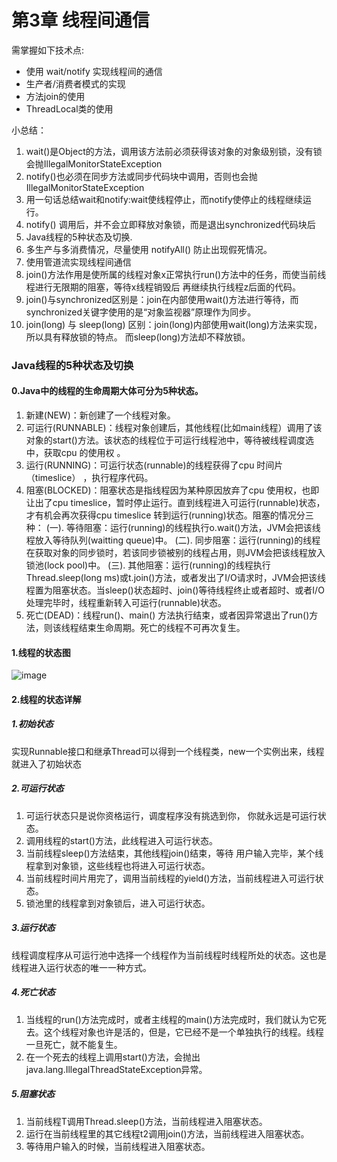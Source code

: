 # 第3章 线程间通信
需掌握如下技术点:
- 使用 wait/notify 实现线程间的通信
- 生产者/消费者模式的实现
- 方法join的使用
- ThreadLocal类的使用


小总结：  
1. wait()是Object的方法，调用该方法前必须获得该对象的对象级别锁，没有锁会抛IllegalMonitorStateException
2. notify()也必须在同步方法或同步代码块中调用，否则也会抛IllegalMonitorStateException
3. 用一句话总结wait和notify:wait使线程停止，而notify使停止的线程继续运行。
4. notify() 调用后，并不会立即释放对象锁，而是退出synchronized代码块后
5. Java线程的5种状态及切换.
6. 多生产与多消费情况，尽量使用 notifyAll() 防止出现假死情况。
7. 使用管道流实现线程间通信
8. join()方法作用是使所属的线程对象x正常执行run()方法中的任务，而使当前线程进行无限期的阻塞，等待x线程销毁后
再继续执行线程z后面的代码。
9. join()与synchronized区别是：join在内部使用wait()方法进行等待，而synchronized关键字使用的是“对象监视器”原理作为同步。
10. join(long) 与 sleep(long) 区别：join(long)内部使用wait(long)方法来实现，所以具有释放锁的特点。
而sleep(long)方法却不释放锁。

### Java线程的5种状态及切换
#### 0.Java中的线程的生命周期大体可分为5种状态。
1. 新建(NEW)：新创建了一个线程对象。
2. 可运行(RUNNABLE)：线程对象创建后，其他线程(比如main线程）调用了该对象的start()方法。该状态的线程位于可运行线程池中，等待被线程调度选中，获取cpu 的使用权 。
3. 运行(RUNNING)：可运行状态(runnable)的线程获得了cpu 时间片（timeslice） ，执行程序代码。
4. 阻塞(BLOCKED)：阻塞状态是指线程因为某种原因放弃了cpu 使用权，也即让出了cpu timeslice，暂时停止运行。直到线程进入可运行(runnable)状态，才有机会再次获得cpu timeslice 转到运行(running)状态。阻塞的情况分三种： 
(一). 等待阻塞：运行(running)的线程执行o.wait()方法，JVM会把该线程放入等待队列(waitting queue)中。
(二). 同步阻塞：运行(running)的线程在获取对象的同步锁时，若该同步锁被别的线程占用，则JVM会把该线程放入锁池(lock pool)中。
(三). 其他阻塞：运行(running)的线程执行Thread.sleep(long ms)或t.join()方法，或者发出了I/O请求时，JVM会把该线程置为阻塞状态。当sleep()状态超时、join()等待线程终止或者超时、或者I/O处理完毕时，线程重新转入可运行(runnable)状态。
5. 死亡(DEAD)：线程run()、main() 方法执行结束，或者因异常退出了run()方法，则该线程结束生命周期。死亡的线程不可再次复生。

#### 1.线程的状态图
![image](http://dl.iteye.com/upload/picture/pic/116719/7e76cc17-0ad5-3ff3-954e-1f83463519d1.jpg)

#### 2.线程的状态详解
##### 1.初始状态
实现Runnable接口和继承Thread可以得到一个线程类，new一个实例出来，线程就进入了初始状态
##### 2.可运行状态
1. 可运行状态只是说你资格运行，调度程序没有挑选到你， 你就永远是可运行状态。
2. 调用线程的start()方法，此线程进入可运行状态。
3. 当前线程sleep()方法结束，其他线程join()结束，等待 用户输入完毕，某个线程拿到对象锁，这些线程也将进入可运行状态。
4. 当前线程时间片用完了，调用当前线程的yield()方法，当前线程进入可运行状态。
5. 锁池里的线程拿到对象锁后，进入可运行状态。

##### 3.运行状态
线程调度程序从可运行池中选择一个线程作为当前线程时线程所处的状态。这也是线程进入运行状态的唯一一种方式。

##### 4.死亡状态
1. 当线程的run()方法完成时，或者主线程的main()方法完成时，我们就认为它死去。这个线程对象也许是活的，但是，它已经不是一个单独执行的线程。线程一旦死亡，就不能复生。
2. 在一个死去的线程上调用start()方法，会抛出java.lang.IllegalThreadStateException异常。

##### 5.阻塞状态
1. 当前线程T调用Thread.sleep()方法，当前线程进入阻塞状态。
2. 运行在当前线程里的其它线程t2调用join()方法，当前线程进入阻塞状态。
3. 等待用户输入的时候，当前线程进入阻塞状态。
